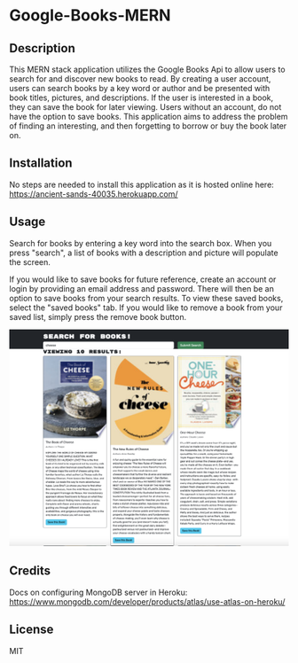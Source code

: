 # Google-Books-MERN

## Description

This MERN stack application utilizes the Google Books Api to allow users to search for and discover new books to read. By creating a user account, users can search books by a key word or author and be presented with book titles, pictures, and descriptions. If the user is interested in a book, they can save the book for later viewing. Users without an account, do not have the option to save books. This application aims to address the problem of finding an interesting, and then forgetting to borrow or buy the book later on.


## Installation

No steps are needed to install this application as it is hosted online here: https://ancient-sands-40035.herokuapp.com/

## Usage

Search for books by entering a key word into the search box. When you press "search", a list of books with a description and picture will populate the screen. 

If you would like to save books for future reference, create an account or login by providing an email address and password. There will then be an option to save books from your search results. To view these saved books, select the "saved books" tab. If you would like to remove a book from your saved list, simply press the remove book button.

![alt text](assets/screenshot.png)


## Credits


Docs on configuring MongoDB server in Heroku: https://www.mongodb.com/developer/products/atlas/use-atlas-on-heroku/


## License

MIT
